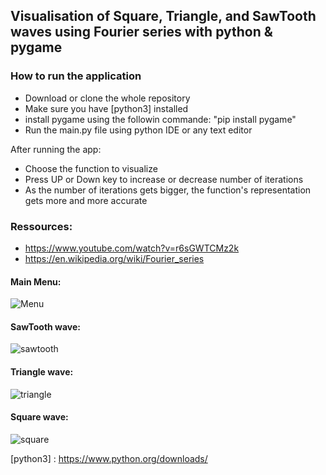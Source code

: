 ## Visualisation of Square, Triangle, and SawTooth waves using Fourier series with python & pygame


### How to run the application
- Download or clone the whole repository
- Make sure you have [python3] installed
- install pygame using the followin commande: "pip install pygame" 
- Run the main.py file using python IDE or any text editor


 After running the app:
- Choose the function to visualize
- Press UP or Down key to increase or decrease number of iterations
- As the number of iterations gets bigger, the function's representation gets more and more accurate 

### Ressources:
- https://www.youtube.com/watch?v=r6sGWTCMz2k
- https://en.wikipedia.org/wiki/Fourier_series


#### Main Menu: 
![Menu](https://user-images.githubusercontent.com/73041562/126204636-1b549f9d-3199-4014-8b8c-b29eb3318a83.gif)


#### SawTooth wave:
![sawtooth](https://user-images.githubusercontent.com/73041562/126205036-8834fcd6-3c16-4ebb-8905-6f59c3d06df9.gif)


#### Triangle wave:
![triangle](https://user-images.githubusercontent.com/73041562/126207165-ffbac17c-c0dd-4581-b5e9-9f87a01399f0.gif)


#### Square wave:
![square](https://user-images.githubusercontent.com/73041562/126204755-0cf9e71e-b108-4cef-8707-835234f1a485.gif)



[python3] : https://www.python.org/downloads/